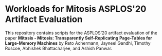 Workloads for Mitosis ASPLOS'20 Artifact Evaluation
===================================================

This repository contains scripts for the ASPLOS'20 artifact evaluation
of the paper **Mitosis - Mitosis: Transparently Self-Replicating Page-Tables 
for Large-Memory Machines** by Reto Achermann, Jayneel Gandhi, 
Timothy Roscoe, Abhishek Bhattacharjee, and Ashish Panwar.
